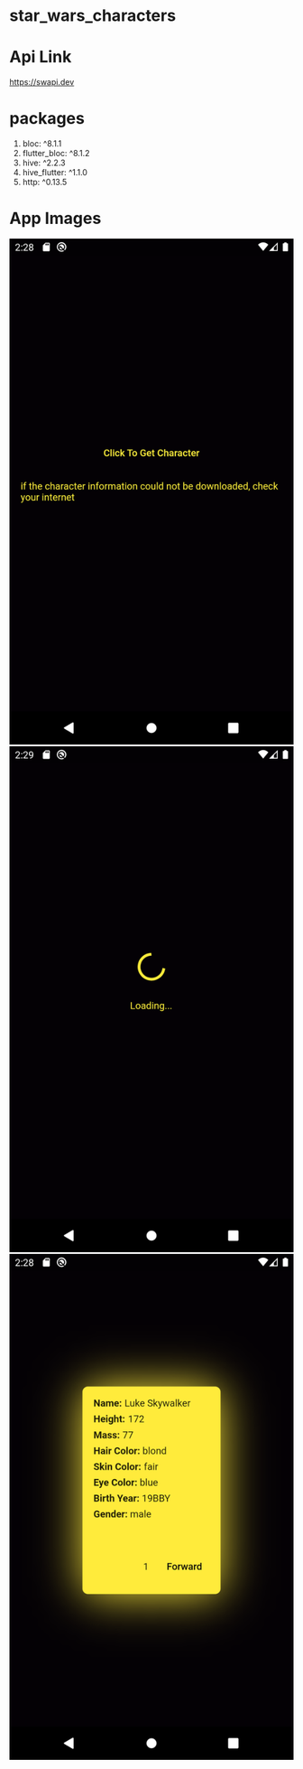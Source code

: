 # star_wars_characters

# Api Link

https://swapi.dev

# packages

1. bloc: ^8.1.1
2. flutter_bloc: ^8.1.2
3. hive: ^2.2.3
4. hive_flutter: ^1.1.0
5. http: ^0.13.5

# App Images


![My Image](app_images/Screenshot_1678620536.png)
![My Image](app_images/Screenshot_1678620542.png)
![My Image](app_images/Screenshot_1678620539.png)
